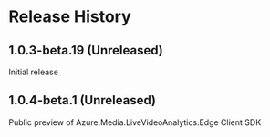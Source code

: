 # Release History
## 1.0.3-beta.19 (Unreleased)

Initial release

## 1.0.4-beta.1 (Unreleased)

Public preview of Azure.Media.LiveVideoAnalytics.Edge Client SDK
